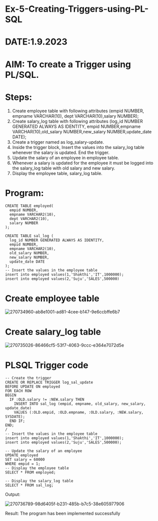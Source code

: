 # Ex-5-Creating-Triggers-using-PL-SQL

# DATE:1.9.2023

# AIM: To create a Trigger using PL/SQL.

# Steps:

  1. Create employee table with following attributes (empid NUMBER, empname VARCHAR(10), dept VARCHAR(10),salary NUMBER);
  2. Create salary_log table with following attributes (log_id NUMBER GENERATED ALWAYS AS IDENTITY, empid NUMBER,empname VARCHAR(10),old_salary NUMBER,new_salary NUMBER,update_date DATE);
  3. Create a trigger named as log_salary-update.
  4.  Inside the trigger block, Insert the values into the salary_log table whenever the salary is updated.
    End the trigger.
  5.  Update the salary of an employee in employee table.
  6. Whenever a salary is updated for the employee it must be logged into the salary_log table with old salary and new salary.
  7. Display the employee table, salary_log table.

# Program:
```
CREATE TABLE employed(
  empid NUMBER,
  empname VARCHAR2(10),
  dept VARCHAR2(10),
  salary NUMBER
);

CREATE TABLE sal_log (
  log_id NUMBER GENERATED ALWAYS AS IDENTITY,
  empid NUMBER,
  empname VARCHAR2(10),
  old_salary NUMBER,
  new_salary NUMBER,
  update_date DATE
);
-- Insert the values in the employee table
insert into employed values(1,'Shakthi','IT',1000000);
insert into employed values(2,'Suju','SALES',500000)
```
# Create employee table

![270734960-ab8e1001-ad81-4cee-b147-9e6ccbffe6b7](https://github.com/prithviraj5703/Ex-5-Creating-Triggers-using-PL-SQL/assets/121418418/3a9a8b74-4e8c-4e5d-9117-cdd3cdda0270)


# Create salary_log table

![270735026-86466cf5-53f7-4063-9ccc-e364e7072d5e](https://github.com/prithviraj5703/Ex-5-Creating-Triggers-using-PL-SQL/assets/121418418/08582711-d997-474f-991f-5b1e309bddca)


# PLSQL Trigger code
```
-- Create the trigger
CREATE OR REPLACE TRIGGER log_sal_update
BEFORE UPDATE ON employed
FOR EACH ROW
BEGIN
  IF :OLD.salary != :NEW.salary THEN
    INSERT INTO sal_log (empid, empname, old_salary, new_salary, update_date)
    VALUES (:OLD.empid, :OLD.empname, :OLD.salary, :NEW.salary, SYSDATE);
  END IF;
END;
/
-- Insert the values in the employee table
insert into employed values(1,'Shakthi','IT',1000000);
insert into employed values(2,'Suju','SALES',500000);

-- Update the salary of an employee
UPDATE employed
SET salary = 60000
WHERE empid = 1;
-- Display the employee table
SELECT * FROM employed;

-- Display the salary_log table
SELECT * FROM sal_log;
```
Output:

![270736789-98d6405f-b231-485b-b7c5-38e605977906](https://github.com/prithviraj5703/Ex-5-Creating-Triggers-using-PL-SQL/assets/121418418/4686eafa-3d97-434d-82f0-969911caf8e9)


Result:
The program has been implemented successfully
